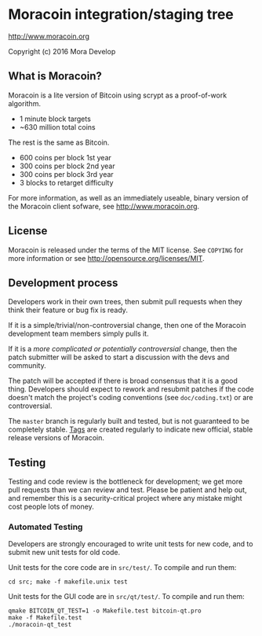 Moracoin integration/staging tree
================================

http://www.moracoin.org

Copyright (c) 2016 Mora Develop

What is Moracoin?
----------------

Moracoin is a lite version of Bitcoin using scrypt as a proof-of-work algorithm.
 - 1 minute block targets
 - ~630 million total coins

The rest is the same as Bitcoin.
 - 600 coins per block 1st year
 - 300 coins per block 2nd year
 - 300 coins per block 3rd year
 - 3 blocks to retarget difficulty

For more information, as well as an immediately useable, binary version of
the Moracoin client sofware, see http://www.moracoin.org.

License
-------

Moracoin is released under the terms of the MIT license. See `COPYING` for more
information or see http://opensource.org/licenses/MIT.

Development process
-------------------

Developers work in their own trees, then submit pull requests when they think
their feature or bug fix is ready.

If it is a simple/trivial/non-controversial change, then one of the Moracoin
development team members simply pulls it.

If it is a *more complicated or potentially controversial* change, then the patch
submitter will be asked to start a discussion with the devs and community.

The patch will be accepted if there is broad consensus that it is a good thing.
Developers should expect to rework and resubmit patches if the code doesn't
match the project's coding conventions (see `doc/coding.txt`) or are
controversial.

The `master` branch is regularly built and tested, but is not guaranteed to be
completely stable. [Tags](https://github.com/moracoin-project/moracoin/tags) are created
regularly to indicate new official, stable release versions of Moracoin.

Testing
-------

Testing and code review is the bottleneck for development; we get more pull
requests than we can review and test. Please be patient and help out, and
remember this is a security-critical project where any mistake might cost people
lots of money.

### Automated Testing

Developers are strongly encouraged to write unit tests for new code, and to
submit new unit tests for old code.

Unit tests for the core code are in `src/test/`. To compile and run them:

    cd src; make -f makefile.unix test

Unit tests for the GUI code are in `src/qt/test/`. To compile and run them:

    qmake BITCOIN_QT_TEST=1 -o Makefile.test bitcoin-qt.pro
    make -f Makefile.test
    ./moracoin-qt_test

